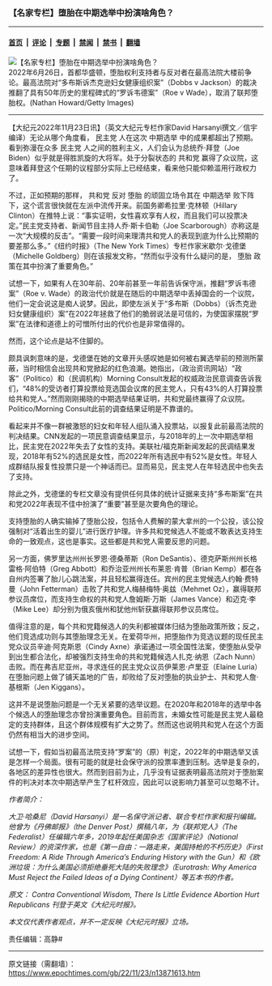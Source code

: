 ### 【名家专栏】堕胎在中期选举中扮演啥角色？

---

#### [首页](../../../..?n13871613) &nbsp;|&nbsp; [评论](../../../../../epoch-comment?n13871613) &nbsp;|&nbsp; [专题](../../../../../epoch-special?n13871613) &nbsp;|&nbsp; [禁闻](../../../../../epoch-news?n13871613) &nbsp;|&nbsp; [禁书](../../../../../books?n13871613) &nbsp;|&nbsp; [翻墙](https://github.com/gfw-breaker/nogfw/blob/master/README.md?n13871613)


<div><img alt="【名家专栏】堕胎在中期选举中扮演啥角色？" class="attachment-djy_600_400 size-djy_600_400 wp-post-image" src="https://i.epochtimes.com/assets/uploads/2022/11/id13871616-freespeech-1200x800-600x400.jpg"/>
<div class="caption">
 2022年6月26日，首都华盛顿，堕胎权利支持者与反对者在最高法院大楼前争论。最高法院对“多布斯诉杰克逊妇女健康组织案”（Dobbs v Jackson）的裁决推翻了具有50年历史的里程碑式的“罗诉韦德案”（Roe v Wade），取消了联邦堕胎权。(Nathan Howard/Getty Images)
</div></div><hr/><div class="post_content" id="artbody" itemprop="articleBody">
 <!-- article content begin -->
 <p>
  【大纪元2022年11月23日讯】（英文大纪元专栏作家David Harsanyi撰文／信宇编译）无论从哪个角度看，
  <ok href="https://www.epochtimes.com/gb/tag/%E6%B0%91%E4%B8%BB%E5%85%9A.html">
   民主党
  </ok>
  人在这次
  <ok href="https://www.epochtimes.com/gb/tag/%E4%B8%AD%E6%9C%9F%E9%80%89%E4%B8%BE.html">
   中期选举
  </ok>
  中的成果都超出了预期。看到弥漫在众多
  <ok href="https://www.epochtimes.com/gb/tag/%E6%B0%91%E4%B8%BB%E5%85%9A.html">
   民主党
  </ok>
  人之间的胜利主义，人们会认为总统乔‧拜登（Joe Biden）似乎就是得胜凯旋的大将军。处于分裂状态的
  <ok href="https://www.epochtimes.com/gb/tag/%E5%85%B1%E5%92%8C%E5%85%9A.html">
   共和党
  </ok>
  赢得了众议院，这意味着拜登这个任期的议程部分实际上已经结束，看来他只能仰赖滥用行政权力了。
 </p>
 <p>
  不过，正如预期的那样，
  <ok href="https://www.epochtimes.com/gb/tag/%E5%85%B1%E5%92%8C%E5%85%9A.html">
   共和党
  </ok>
  反对
  <ok href="https://www.epochtimes.com/gb/tag/%E5%A0%95%E8%83%8E.html">
   堕胎
  </ok>
  的顽固立场令其在
  <ok href="https://www.epochtimes.com/gb/tag/%E4%B8%AD%E6%9C%9F%E9%80%89%E4%B8%BE.html">
   中期选举
  </ok>
  败下阵下，这个谎言很快就在左派中流传开来。前国务卿希拉里‧克林顿（Hillary Clinton）在推特上说：“事实证明，女性喜欢享有人权，而且我们可以投票决定。”民主党支持者、新闻节目主持人乔‧斯卡伯勒（Joe Scarborough）亦称这是一次“大规模的反击”。“需要一段时间来理清共和党人的表现到底为什么比预期的要差那么多。”《纽约时报》（The New York Times）专栏作家米歇尔‧戈德堡（Michelle Goldberg）则在该报发文称，“然而似乎没有什么疑问的是，
  <ok href="https://www.epochtimes.com/gb/tag/%E5%A0%95%E8%83%8E.html">
   堕胎
  </ok>
  政策在其中扮演了重要角色。”
 </p>
 <p>
  试想一下，如果有人在30年前、20年前甚至一年前告诉保守派，推翻“罗诉韦德案”（Roe v. Wade）的政治代价就是在随后的中期选举中丢掉国会的一个议院，他们一定会说这是痴人说梦。因此，即使左派关于“多布斯（Dobbs）（诉杰克逊妇女健康组织）案”在2022年拯救了他们的脆弱说法是可信的，为使国家摆脱“罗案”在法律和道德上的可憎所付出的代价也是非常值得的。
 </p>
 <p>
  然而，这个论点是站不住脚的。
 </p>
 <p>
  颇具讽刺意味的是，戈德堡在她的文章开头感叹她是如何被右翼选举前的预测所蒙蔽，当时相信会出现共和党掀起的红色浪潮。她指出，（政治资讯网站）“政客”（Politico）和（民调机构）Morning Consult发起的权威政治民意调查告诉我们，“48%的受访者打算投票给竞选国会议席的民主党人，只有43%的人打算投票给共和党人。”然而刚刚揭晓的中期选举结果证明，共和党最终赢得了众议院。Politico/Morning Consult此前的调查结果证明是不靠谱的。
 </p>
 <p>
  看起来并不像一群被激怒的妇女和年轻人组队涌入投票站，以报复此前最高法院的判决结果。CNN发起的一项民意调查结果显示，与2018年的上一次中期选举相比，民主党在2022年失去了女性的支持。美联社/福克斯新闻发起的民调结果发现，2018年有52%的选民是女性，而2022年所有选民中有52%是女性。年轻人成群结队报复性投票只是一个神话而已。显而易见，民主党人在年轻选民中也失去了支持。
 </p>
 <p>
  除此之外，戈德堡的专栏文章没有提供任何具体的统计证据来支持“多布斯案”在共和党2022年表现不佳中扮演了“重要”甚至是次要角色的理论。
 </p>
 <p>
  支持堕胎的人确实输掉了堕胎公投，包括令人费解的蒙大拿州的一个公投，该公投强制对“活着出生的婴儿”进行医疗护理。许多共和党候选人不能或不敢表达支持生命的一致观点，这也是事实。这些都是共和党人需要反思的问题。
 </p>
 <p>
  另一方面，佛罗里达州州长罗恩‧德桑蒂斯（Ron DeSantis）、德克萨斯州州长格雷格·阿伯特（Greg Abbott）和乔治亚州州长布莱恩‧肯普（Brian Kemp）都在各自州内签署了胎儿心跳法案，并且轻松赢得连任。宾州的民主党候选人约翰‧费特曼（John Fetterman）击败了共和党人梅赫梅特‧奥兹（Mehmet Oz），赢得联邦参议员席位，而支持生命权的共和党人詹姆斯‧万斯（James Vance）和迈克‧李（Mike Lee）却分别为俄亥俄州和犹他州斩获赢得联邦参议员席位。
 </p>
 <p>
  值得注意的是，每个共和党籍候选人的失利都被媒体归结为堕胎政策所致；反之，他们竞选成功则与其堕胎理念无关。在爱荷华州，把堕胎作为竞选议题的现任民主党众议员辛迪‧阿克斯恩（Cindy Axne）承诺通过一项全国性法案，使堕胎从受孕到出生都合法化，却被强烈支持生命的共和党籍候选人扎克‧纳恩（Zach Nunn）击败。而在弗吉尼亚州，寻求连任的民主党众议员伊莱恩‧卢里亚（Elaine Luria）在堕胎问题上做了铺天盖地的广告，却败给了反对堕胎的执业护士、共和党人詹‧基根斯（Jen Kiggans）。
 </p>
 <p>
  这并不是说堕胎问题是一个无关紧要的选举议题。在2020年和2018年的选举中各个候选人的堕胎理念亦曾扮演重要角色。目前而言，未婚女性可能是民主党人最稳定的支持群体，且这个群体规模有扩大之势了。然而这也说明共和党人在这个方面仍然有相当大的进步空间。
 </p>
 <p>
  试想一下，假如当初最高法院支持“罗案”的（原）判定，2022年的中期选举又该是怎样一个局面。很有可能的就是社会保守派的投票率遭到压制。选举是复杂的，各地区的差异性也很大。然而到目前为止，几乎没有证据表明最高法院对于堕胎案件的判决对本次中期选举产生了杠杆效应，因此可以说影响力甚至可以忽略不计。
 </p>
 <p>
  <em>
   作者简介：
  </em>
 </p>
 <p>
  <em>
   大卫‧哈桑尼（David Harsanyi）是一名保守派记者、联合专栏作家和报刊编辑。他曾为《丹佛邮报》（the Denver Post）撰稿八年，为《联邦党人》（The Federalist）任编辑六年多，2019年起任美国杂志《国家评论》（National Review）的资深作家，也是《第一自由：一路走来，美国持枪的不朽历史》（First Freedom: A Ride Through America’s Enduring History with the Gun）和《欧洲垃圾：为什么美国必须拒绝垂死大陆的失败理念》（Eurotrash: Why America Must Reject the Failed Ideas of a Dying Continent）等五本书的作者。
  </em>
 </p>
 <p>
  <em>
   原文：
   <ok href="https://www.theepochtimes.com/contra-conventional-wisdom-there-is-little-evidence-abortion-hurt-republicans_4873943.html" rel="noopener noreferrer" target="_blank">
    Contra Conventional Wisdom, There Is Little Evidence Abortion Hurt Republicans
   </ok>
   刊登于英文《大纪元时报》。
  </em>
 </p>
 <p>
  <em>
   本文仅代表作者观点，并不一定反映《大纪元时报》立场。
  </em>
 </p>
 <p>
  责任编辑：高静#
 </p>
 <!-- article content end -->
 <div id="below_article_ad">
 </div>
</div>


---

原文链接（需翻墙）：https://www.epochtimes.com/gb/22/11/23/n13871613.htm
